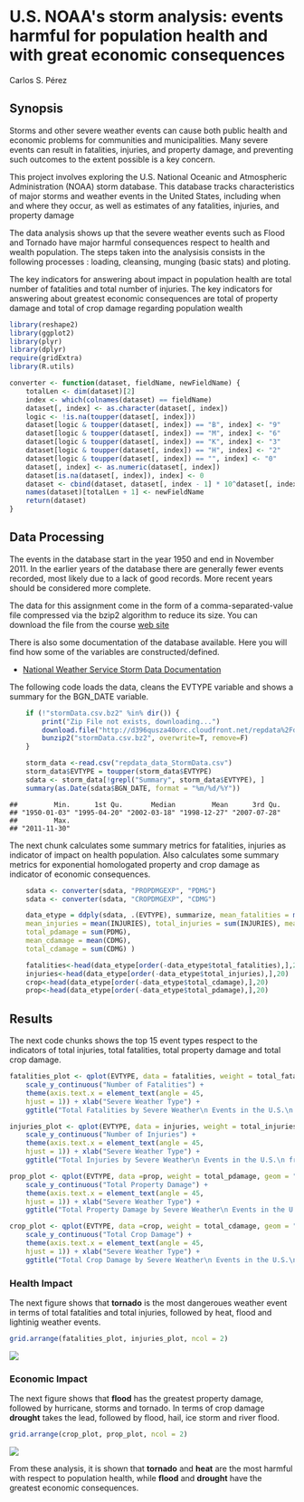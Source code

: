 # U.S. NOAA's storm analysis: events harmful for population health and with great economic consequences
Carlos S. Pérez  

## Synopsis

Storms and other severe weather events can cause both public health and economic problems for communities and municipalities. 
Many severe events can result in fatalities, injuries, and property damage, and preventing such outcomes to the extent possible is a key concern.

This project involves exploring the U.S. National Oceanic and Atmospheric Administration (NOAA) storm database. 
This database tracks characteristics of major storms and weather events in the United States, including when and where they occur, as well as estimates of any fatalities, injuries, and property damage

The data analysis shows up that the severe weather events such as Flood and Tornado have major harmful consequences respect to health and wealth population. 
The steps taken into the analysisis consists in the following processes : loading, cleansing, munging (basic stats) and ploting.

The key indicators for answering about impact in population health are total number of fatalities and total number of injuries. The key indicators for answering about greatest economic consequences are total of property damage and total of crop damage regarding population wealth


```r
library(reshape2)
library(ggplot2)
library(plyr)
library(dplyr)
require(gridExtra)
library(R.utils)

converter <- function(dataset, fieldName, newFieldName) {
    totalLen <- dim(dataset)[2]
    index <- which(colnames(dataset) == fieldName)
    dataset[, index] <- as.character(dataset[, index])
    logic <- !is.na(toupper(dataset[, index]))
    dataset[logic & toupper(dataset[, index]) == "B", index] <- "9"
    dataset[logic & toupper(dataset[, index]) == "M", index] <- "6"
    dataset[logic & toupper(dataset[, index]) == "K", index] <- "3"
    dataset[logic & toupper(dataset[, index]) == "H", index] <- "2"
    dataset[logic & toupper(dataset[, index]) == "", index] <- "0"
    dataset[, index] <- as.numeric(dataset[, index])
    dataset[is.na(dataset[, index]), index] <- 0
    dataset <- cbind(dataset, dataset[, index - 1] * 10^dataset[, index])
    names(dataset)[totalLen + 1] <- newFieldName
    return(dataset)
}
```

## Data Processing

The events in the database start in the year 1950 and end in November 2011. 
In the earlier years of the database there are generally fewer events recorded, most likely due to a lack of good records. More recent years should be considered more complete. 

The data for this assignment come in the form of a comma-separated-value file compressed via the bzip2 algorithm to reduce its size. 
You can download the file from the course [web site](https://d396qusza40orc.cloudfront.net/repdata%2Fdata%2FStormData.csv.bz2)

There is also some documentation of the database available. Here you will find how some of the variables are constructed/defined.

+ [National Weather Service Storm Data Documentation](https://d396qusza40orc.cloudfront.net/repdata%2Fpeer2_doc%2Fpd01016005curr.pdf)

The following code loads the data, cleans the EVTYPE variable and shows a summary for the BGN_DATE variable.


```r
	if (!"stormData.csv.bz2" %in% dir()) {
	    print("Zip File not exists, downloading...")
	    download.file("http://d396qusza40orc.cloudfront.net/repdata%2Fdata%2FStormData.csv.bz2", destfile = "stormData.csv.bz2")
	    bunzip2("stormData.csv.bz2", overwrite=T, remove=F)
	}

    storm_data <-read.csv("repdata_data_StormData.csv")
    storm_data$EVTYPE = toupper(storm_data$EVTYPE)
    sdata <- storm_data[!grepl("Summary", storm_data$EVTYPE), ]
	summary(as.Date(sdata$BGN_DATE, format = "%m/%d/%Y"))
```

```
##         Min.      1st Qu.       Median         Mean      3rd Qu. 
## "1950-01-03" "1995-04-20" "2002-03-18" "1998-12-27" "2007-07-28" 
##         Max. 
## "2011-11-30"
```
The next chunk calculates some summary metrics for fatalities, injuries as indicator of impact on health population. 
Also calculates some summary metrics for exponential homologated property and crop damage as indicator of economic consequences.



```r
	sdata <- converter(sdata, "PROPDMGEXP", "PDMG")	
	sdata <- converter(sdata, "CROPDMGEXP", "CDMG")

	data_etype = ddply(sdata, .(EVTYPE), summarize, mean_fatalities = mean(FATALITIES), total_fatalities = sum(FATALITIES), 
    mean_injuries = mean(INJURIES), total_injuries = sum(INJURIES), mean_pdamage = mean(PDMG), 
    total_pdamage = sum(PDMG),
    mean_cdamage = mean(CDMG), 
    total_cdamage = sum(CDMG) )

	fatalities<-head(data_etype[order(-data_etype$total_fatalities),],20)
	injuries<-head(data_etype[order(-data_etype$total_injuries),],20)
	crop<-head(data_etype[order(-data_etype$total_cdamage),],20)
	prop<-head(data_etype[order(-data_etype$total_pdamage),],20)
```

## Results 

The next code chunks shows the top 15 event types respect to the indicators of total injuries, total fatalities, total property damage and total crop damage. 


```r
fatalities_plot <- qplot(EVTYPE, data = fatalities, weight = total_fatalities, geom = "bar", binwidth = 1) + 
    scale_y_continuous("Number of Fatalities") + 
    theme(axis.text.x = element_text(angle = 45, 
    hjust = 1)) + xlab("Severe Weather Type") + 
    ggtitle("Total Fatalities by Severe Weather\n Events in the U.S.\n from 1995 - 2011")

injuries_plot <- qplot(EVTYPE, data = injuries, weight = total_injuries, geom = "bar", binwidth = 1) + 
    scale_y_continuous("Number of Injuries") + 
    theme(axis.text.x = element_text(angle = 45, 
    hjust = 1)) + xlab("Severe Weather Type") + 
    ggtitle("Total Injuries by Severe Weather\n Events in the U.S.\n from 1995 - 2011")

prop_plot <- qplot(EVTYPE, data =prop, weight = total_pdamage, geom = "bar", binwidth = 1) + 
    scale_y_continuous("Total Property Damage") + 
    theme(axis.text.x = element_text(angle = 45, 
    hjust = 1)) + xlab("Severe Weather Type") + 
    ggtitle("Total Property Damage by Severe Weather\n Events in the U.S.\n from 1995 - 2011")

crop_plot <- qplot(EVTYPE, data =crop, weight = total_cdamage, geom = "bar", binwidth = 1) + 
    scale_y_continuous("Total Crop Damage") + 
    theme(axis.text.x = element_text(angle = 45, 
    hjust = 1)) + xlab("Severe Weather Type") + 
    ggtitle("Total Crop Damage by Severe Weather\n Events in the U.S.\n from 1995 - 2011")
```

### Health Impact

The next figure shows that **tornado** is the most dangeroues weather event in terms of total fatalities and total injuries, followed by heat, flood and lightinig weather events. 
 


```r
grid.arrange(fatalities_plot, injuries_plot, ncol = 2)
```

![](PA2_template_files/figure-html/unnamed-chunk-5-1.png) 

### Economic Impact 

The next figure shows that **flood** has the greatest property damage, followed by hurricane, storms and tornado. In terms of crop damage **drought** takes the lead, followed by flood, hail, ice storm and river flood.


```r
grid.arrange(crop_plot, prop_plot, ncol = 2)
```

![](PA2_template_files/figure-html/unnamed-chunk-6-1.png) 

From these analysis, it is shown that **tornado** and **heat** are the most harmful with respect to population health, while **flood** and **drought** have the greatest economic consequences.

